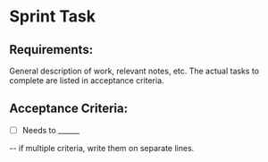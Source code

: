 # Sprint Task

## Requirements:                                               

General description of work, relevant notes, etc.  The actual tasks to complete are listed in acceptance criteria.

## Acceptance Criteria:                                        

* [ ] Needs to ______

 -- if multiple criteria, write them on separate lines.
